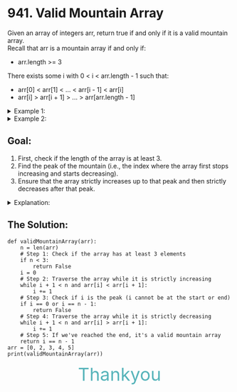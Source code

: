 # 941. Valid Mountain Array
Given an array of integers arr, return true if and only if it is a valid mountain array.</br>
Recall that arr is a mountain array if and only if:</br>
* arr.length >= 3</br>

There exists some i with 0 < i < arr.length - 1 such that:</br>
* arr[0] < arr[1] < ... < arr[i - 1] < arr[i] </br>
* arr[i] > arr[i + 1] > ... > arr[arr.length - 1]</br>

<details>
<summary>Example 1:</summary>

* Input: arr = [2,1]</br>
* Output: false
</details>
<details>
<summary>Example 2: </summary>

* Input: arr = [3,5,5]</br>
* Output: false
</details>

## Goal:
1. First, check if the length of the array is at least 3.</br>
2. Find the peak of the mountain (i.e., the index where the array first stops increasing and starts decreasing).</br>
3. Ensure that the array strictly increases up to that peak and then strictly decreases after that peak.</br>

<details>
<summary>Explanation:</summary>

* Step 1: We first check if the length of the array is less than 3. If so, we return False because a valid mountain array must have at least 3 elements.
* Step 2: We start at the beginning of the array and check if each element is strictly smaller than the next. We continue incrementing i until we can't move forward in this strictly increasing part.
* Step 3: Once the loop ends, i should be the peak index. The peak index should not be the first (i == 0) or the last (i == n - 1) element. If it is, it means the array doesn't form a valid mountain, so we return False.
* Step 4: After finding the peak, we start a second loop to check if the remaining part of the array is strictly decreasing. If it is, we continue moving i.
* Step 5: Finally, if i reaches the last index (i == n - 1), it means we've successfully traversed the entire array, confirming it's a valid mountain array.
</details>

## The Solution:
```
def validMountainArray(arr):
    n = len(arr)
    # Step 1: Check if the array has at least 3 elements
    if n < 3:
        return False
    i = 0
    # Step 2: Traverse the array while it is strictly increasing
    while i + 1 < n and arr[i] < arr[i + 1]:
        i += 1
    # Step 3: Check if i is the peak (i cannot be at the start or end)
    if i == 0 or i == n - 1:
        return False
    # Step 4: Traverse the array while it is strictly decreasing
    while i + 1 < n and arr[i] > arr[i + 1]:
        i += 1
    # Step 5: If we've reached the end, it's a valid mountain array
    return i == n - 1
arr = [0, 2, 3, 4, 5]
print(validMountainArray(arr))
```
<center>
<span style="font-size: 40px;color: #57B4BA;"> Thankyou </span> 
 </center>